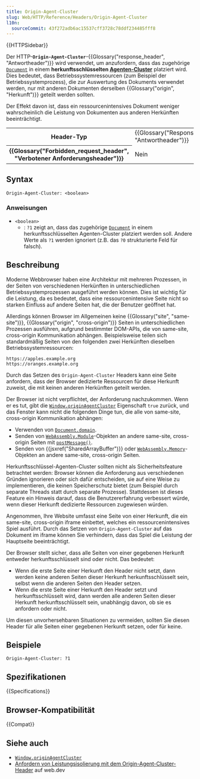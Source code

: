 ```yaml
---
title: Origin-Agent-Cluster
slug: Web/HTTP/Reference/Headers/Origin-Agent-Cluster
l10n:
  sourceCommit: 43f272adb6ac15537cff3728c78ddf234485fff8
---
```


{{HTTPSidebar}}

Der HTTP-**`Origin-Agent-Cluster`**-{{Glossary("response_header", "Antwortheader")}} wird verwendet, um anzufordern, dass das zugehörige [`Document`](/de/docs/Web/API/Document) in einem **herkunftsschlüsselten [Agenten-Cluster](https://tc39.es/ecma262/#sec-agent-clusters)** platziert wird. Dies bedeutet, dass Betriebssystemressourcen (zum Beispiel der Betriebssystemprozess), die zur Auswertung des Dokuments verwendet werden, nur mit anderen Dokumenten derselben {{Glossary("origin", "Herkunft")}} geteilt werden sollten.

Der Effekt davon ist, dass ein ressourcenintensives Dokument weniger wahrscheinlich die Leistung von Dokumenten aus anderen Herkünften beeinträchtigt.

<table class="properties">
  <tbody>
    <tr>
      <th scope="row">Header-Typ</th>
      <td>{{Glossary("Response_header", "Antwortheader")}}</td>
    </tr>
    <tr>
      <th scope="row">{{Glossary("Forbidden_request_header", "Verbotener Anforderungsheader")}}</th>
      <td>Nein</td>
    </tr>
  </tbody>
</table>

## Syntax

```http
Origin-Agent-Cluster: <boolean>
```

### Anweisungen

- `<boolean>`
  - : `?1` zeigt an, dass das zugehörige [`Document`](/de/docs/Web/API/Document) in einem herkunftsschlüsselten Agenten-Cluster platziert werden soll.
    Andere Werte als `?1` werden ignoriert (z.B. das `?0` strukturierte Feld für falsch).

## Beschreibung

Moderne Webbrowser haben eine Architektur mit mehreren Prozessen, in der Seiten von verschiedenen Herkünften in unterschiedlichen Betriebssystemprozessen ausgeführt werden können. Dies ist wichtig für die Leistung, da es bedeutet, dass eine ressourcenintensive Seite nicht so starken Einfluss auf andere Seiten hat, die der Benutzer geöffnet hat.

Allerdings können Browser im Allgemeinen keine {{Glossary("site", "same-site")}}, {{Glossary("origin", "cross-origin")}} Seiten in unterschiedlichen Prozessen ausführen, aufgrund bestimmter DOM-APIs, die von same-site, cross-origin Kommunikation abhängen. Beispielsweise teilen sich standardmäßig Seiten von den folgenden zwei Herkünften dieselben Betriebssystemressourcen:

```plain
https://apples.example.org
https://oranges.example.org
```

Durch das Setzen des `Origin-Agent-Cluster` Headers kann eine Seite anfordern, dass der Browser dedizierte Ressourcen für diese Herkunft zuweist, die mit keinen anderen Herkünften geteilt werden.

Der Browser ist nicht verpflichtet, der Anforderung nachzukommen. Wenn er es tut, gibt die [`Window.originAgentCluster`](/de/docs/Web/API/Window/originAgentCluster) Eigenschaft `true` zurück, und das Fenster kann nicht die folgenden Dinge tun, die alle von same-site, cross-origin Kommunikation abhängen:

- Verwenden von [`Document.domain`](/de/docs/Web/API/Document/domain).
- Senden von [`WebAssembly.Module`](/de/docs/WebAssembly/Reference/JavaScript_interface/Module)-Objekten an andere same-site, cross-origin Seiten mit [`postMessage()`](/de/docs/Web/API/Window/postMessage).
- Senden von {{jsxref("SharedArrayBuffer")}} oder [`WebAssembly.Memory`](/de/docs/WebAssembly/Reference/JavaScript_interface/Memory)-Objekten an andere same-site, cross-origin Seiten.

Herkunftsschlüssel-Agenten-Cluster sollten nicht als Sicherheitsfeature betrachtet werden: Browser können die Anforderung aus verschiedenen Gründen ignorieren oder sich dafür entscheiden, sie auf eine Weise zu implementieren, die keinen Speicherschutz bietet (zum Beispiel durch separate Threads statt durch separate Prozesse). Stattdessen ist dieses Feature ein Hinweis darauf, dass die Benutzererfahrung verbessert würde, wenn dieser Herkunft dedizierte Ressourcen zugewiesen würden.

Angenommen, Ihre Website umfasst eine Seite von einer Herkunft, die ein same-site, cross-origin iframe einbettet, welches ein ressourcenintensives Spiel ausführt. Durch das Setzen von `Origin-Agent-Cluster` auf das Dokument im iframe können Sie verhindern, dass das Spiel die Leistung der Hauptseite beeinträchtigt.

Der Browser stellt sicher, dass alle Seiten von einer gegebenen Herkunft entweder herkunftsschlüsselt sind oder nicht. Das bedeutet:

- Wenn die erste Seite einer Herkunft den Header nicht setzt, dann werden keine anderen Seiten dieser Herkunft herkunftsschlüsselt sein, selbst wenn die anderen Seiten den Header setzen.
- Wenn die erste Seite einer Herkunft den Header setzt und herkunftsschlüsselt wird, dann werden alle anderen Seiten dieser Herkunft herkunftsschlüsselt sein, unabhängig davon, ob sie es anfordern oder nicht.

Um diesen unvorhersehbaren Situationen zu vermeiden, sollten Sie diesen Header für alle Seiten einer gegebenen Herkunft setzen, oder für keine.

## Beispiele

```http
Origin-Agent-Cluster: ?1
```

## Spezifikationen

{{Specifications}}

## Browser-Kompatibilität

{{Compat}}

## Siehe auch

- [`Window.originAgentCluster`](/de/docs/Web/API/Window/originAgentCluster)
- [Anfordern von Leistungsisolierung mit dem Origin-Agent-Cluster-Header](https://web.dev/articles/origin-agent-cluster) auf web.dev
